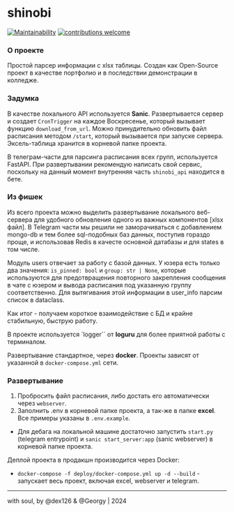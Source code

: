 # shinobi
[![Maintainability](https://api.codeclimate.com/v1/badges/7fe6ca6c13394fb6b7db/maintainability)](https://codeclimate.com/github/dex126/shinobi/maintainability) [![contributions welcome](https://img.shields.io/badge/contributions-welcome-brightgreen.svg?style=flat)](https://github.com/dwyl/esta/issues)


### О проекте

Простой парсер информации с xlsx таблицы. Создан как Open-Source проект в качестве портфолио и в последствии демонстрации в колледже.

### Задумка

В качестве локального API используется **Sanic**. Развертывается сервер и создает `CronTrigger` на каждое Воскресенье, который вызывает функцию `download_from_url`. Можно принудительно обновить файл расписания методом `/start`, который вызывается при запуске сервера. Эксель-таблица хранится в корневой папке проекта.

В телеграм-части для парсинга расписания всех групп, используется FastAPI. При развертывании рекомендую написать свой сервис, поскольку на данный момент внутренняя часть `shinobi_api` находится в бете.

### Из фишек
Из всего проекта можно выделить развертывание локального веб-сервера для удобного обновления одного из важных компонентов [xlsx файл]. В Telegram части мы решили не заморачиваться с добавлением mongo-db и тем более sql-подобных баз данных, поступив гораздо проще, и использовав Redis в качесте основной датабазы и для states в том числе.

Модуль users отвечает за работу с базой данных. У юзера есть только два значения: `is_pinned: bool` и `group: str | None`, которые используются для предотвращения повторного закрепления сообщения в чате с юзером и вывода расписания под указанную группу соответственно. Для вытягивания этой информации в user_info парсим список в dataclass.

Как итог - получаем короткое взаимодействие с БД и крайне стабильную, быструю работу.

В проекте используется `logger`` от **loguru** для более приятной работы с терминалом.

Развертывание стандартное, через **docker**. Проекты зависят от указанной в `docker-compose.yml` сети.

### Развертывание

1. Пробросить файл расписания, либо достать его автоматически через `webserver`.
2. Заполнить .env в корневой папке проекта, а так-же в папке **excel**. Все примеры указаны в `.env.example`.

-   Для дебага на локальной машине достаточно запустить `start.py` (telegram entrypoint) и `sanic start_server:app` (sanic webserver) в корневой папке проекта.

Деплой проекта в продакшн производится через Docker:
-   `docker-compose -f deploy/docker-compose.yml up -d --build` - запускает весь проект, включая excel, webserver и telegram.

---
with soul, by @dex126 & @Georgy | 2024